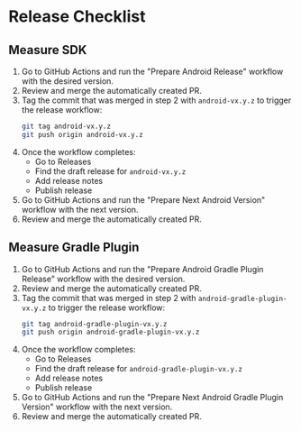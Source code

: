 # Release Checklist

## Measure SDK

1. Go to GitHub Actions and run the "Prepare Android Release" workflow with the desired version.
2. Review and merge the automatically created PR.
3. Tag the commit that was merged in step 2 with `android-vx.y.z` to trigger the release workflow:
   ```bash
   git tag android-vx.y.z
   git push origin android-vx.y.z
   ```
4. Once the workflow completes:
   - Go to Releases
   - Find the draft release for `android-vx.y.z`
   - Add release notes
   - Publish release
4. Go to GitHub Actions and run the "Prepare Next Android Version" workflow with the next version.
5. Review and merge the automatically created PR.


## Measure Gradle Plugin

1. Go to GitHub Actions and run the "Prepare Android Gradle Plugin Release" workflow with the desired version.
2. Review and merge the automatically created PR.
3. Tag the commit that was merged in step 2 with `android-gradle-plugin-vx.y.z` to trigger the release workflow:
   ```bash
   git tag android-gradle-plugin-vx.y.z
   git push origin android-gradle-plugin-vx.y.z
   ```
4. Once the workflow completes:
   - Go to Releases
   - Find the draft release for `android-gradle-plugin-vx.y.z`
   - Add release notes
   - Publish release
4. Go to GitHub Actions and run the "Prepare Next Android Gradle Plugin Version" workflow with the next version.
5. Review and merge the automatically created PR.
